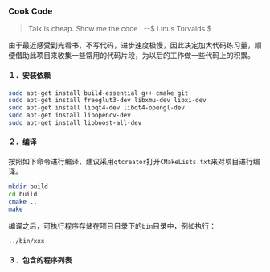 ### Cook Code
>Talk is cheap. Show me the code .   --$ Linus Torvalds $

 由于最近感受到光看书，不写代码，进步速度极慢，因此决定加大代码练习量，顺便借助此项目来收集一些常用的代码片段，为以后的工作做一些代码上的积累。

#### １．安装依赖

```bash
sudo apt-get install build-essential g++ cmake git
sudo apt-get install freeglut3-dev libxmu-dev libxi-dev
sudo apt-get install libqt4-dev libqt4-opengl-dev
sudo apt-get install libopencv-dev 
sudo apt-get install libboost-all-dev
```

#### ２．编译

按照如下命令进行编译，建议采用`qtcreator`打开`CMakeLists.txt`来对项目进行编译。

```bash
mkdir build
cd build
cmake ..
make 
```

编译之后，可执行程序存储在项目目录下的`bin`目录中，例如执行：

```bash
../bin/xxx
```

#### ３．包含的程序列表


